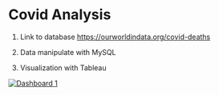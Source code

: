 # Covid Analysis

1. Link to database
https://ourworldindata.org/covid-deaths

2. Data manipulate with MySQL

3. Visualization with Tableau

<div class='tableauPlaceholder' id='viz1648882824351' style='position: relative'><noscript>
  <a href='https://public.tableau.com/views/CovidDashBoard_16488826919540/Dashboard1?:language=en-US&publish=yes&:display_count=n&:origin=viz_share_link'><img alt='Dashboard 1 ' src='https:&#47;&#47;public.tableau.com&#47;static&#47;images&#47;Co&#47;CovidDashBoard_16488826919540&#47;Dashboard1&#47;1_rss.png' style='border: none' /></a>
  </noscript>
  <object class='tableauViz'  style='display:none;'><param name='host_url' value='https%3A%2F%2Fpublic.tableau.com%2F' />
    <param name='embed_code_version' value='3' /> <param name='site_root' value='' />
    <param name='name' value='CovidDashBoard_16488826919540&#47;Dashboard1' />
    <param name='tabs' value='no' /><param name='toolbar' value='yes' />
    <param name='static_image' value='https:&#47;&#47;public.tableau.com&#47;static&#47;images&#47;Co&#47;CovidDashBoard_16488826919540&#47;Dashboard1&#47;1.png' />
    <param name='animate_transition' value='yes' /><param name='display_static_image' value='yes' />
    <param name='display_spinner' value='yes' /><param name='display_overlay' value='yes' />
    <param name='display_count' value='yes' /><param name='language' value='en-US' />
    <param name='filter' value='publish=yes' />
  </object>
</div>
